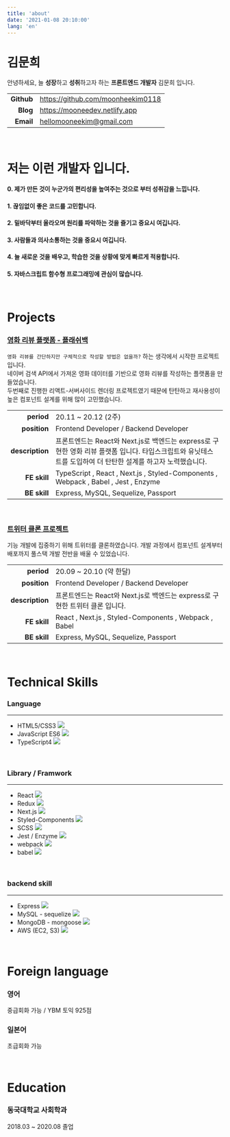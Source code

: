 ```yaml
---
title: 'about'
date: '2021-01-08 20:10:00'
lang: 'en'
---
```


# 김문희

안녕하세요, 늘 **성장**하고 **성취**하고자 하는 **프론트엔드 개발자** 김문희 입니다. <br/>

|            |                                   |
| ---------: | --------------------------------- |
| **Github** | https://github.com/moonheekim0118 |
|   **Blog** | https://mooneedev.netlify.app     |
|  **Email** | hellomooneekim@gmail.com          |

<br/>

# 저는 이런 개발자 입니다.

#### 0. 제가 만든 것이 누군가의 편리성을 높여주는 것으로 부터 성취감을 느낍니다.

#### 1. 끊임없이 좋은 코드를 고민합니다.

#### 2. 밑바닥부터 올라오며 원리를 파악하는 것을 즐기고 중요시 여깁니다.

#### 3. 사람들과 의사소통하는 것을 중요시 여깁니다.

#### 4. 늘 새로운 것을 배우고, 학습한 것을 상황에 맞게 빠르게 적용합니다.

#### 5. 자바스크립트 함수형 프로그래밍에 관심이 많습니다.

<br/>

# Projects

### [영화 리뷰 플랫폼 - 플래쉬백](https://github.com/moonheekim0118/Flashback_movieReview)

`영화 리뷰를 간단하지만 구체적으로 작성할 방법은 없을까?` 하는 생각에서 시작한 프로젝트 입니다. <br/>
네이버 검색 API에서 가져온 영화 데이터를 기반으로 영화 리뷰를 작성하는 플랫폼을 만들었습니다. <br/>
두번째로 진행한 리액트-서버사이드 렌더링 프로젝트였기 때문에 탄탄하고 재사용성이 높은 컴포넌트 설계를 위해 많이 고민했습니다.

|                 |                                                                                                                                                              |
| --------------: | ------------------------------------------------------------------------------------------------------------------------------------------------------------ |
|      **period** | 20.11 ~ 20.12 (2주)                                                                                                                                          |
|    **position** | Frontend Developer / Backend Developer                                                                                                                       |
| **description** | 프론트엔드는 React와 Next.js로 백엔드는 express로 구현한 영화 리뷰 플랫폼 입니다. 타입스크립트와 유닛테스트를 도입하여 더 탄탄한 설계를 하고자 노력했습니다. |
|    **FE skill** | TypeScript , React , Next.js , Styled-Components , Webpack , Babel , Jest , Enzyme                                                                           |
|    **BE skill** | Express, MySQL, Sequelize, Passport                                                                                                                          |

<br/>

### [트위터 클론 프로젝트](https://github.com/moonheekim0118/twitter-clone)

기능 개발에 집중하기 위해 트위터를 클론하였습니다. 개발 과정에서 컴포넌트 설계부터 배포까지 풀스택 개발 전반을 배울 수 있었습니다.

|                 |                                                                              |
| --------------: | ---------------------------------------------------------------------------- |
|      **period** | 20.09 ~ 20.10 (약 한달)                                                      |
|    **position** | Frontend Developer / Backend Developer                                       |
| **description** | 프론트엔드는 React와 Next.js로 백엔드는 express로 구현한 트위터 클론 입니다. |
|    **FE skill** | React , Next.js , Styled-Components , Webpack , Babel                        |
|    **BE skill** | Express, MySQL, Sequelize, Passport                                          |

<br/>

# Technical Skills

### Language

---

- HTML5/CSS3 ![](https://img.shields.io/badge/-Strong-blue)
- JavaScript ES6 ![](https://img.shields.io/badge/-Strong-blue)
- TypeScript4 ![](https://img.shields.io/badge/-Knowledgeable-brightgreen)

<br/>

### Library / Framwork

---

- React ![](https://img.shields.io/badge/-Strong-blue)
- Redux ![](https://img.shields.io/badge/-Strong-blue)
- Next.js ![](https://img.shields.io/badge/-Strong-blue)
- Styled-Components ![](https://img.shields.io/badge/-Strong-blue)
- SCSS ![](https://img.shields.io/badge/-Knowledgeable-brightgreen)
- Jest / Enzyme ![](https://img.shields.io/badge/-Knowledgeable-brightgreen)
- webpack ![](https://img.shields.io/badge/-Knowledgeable-brightgreen)
- babel ![](https://img.shields.io/badge/-Knowledgeable-brightgreen)

<br/>

### backend skill

---

- Express ![](https://img.shields.io/badge/-Strong-blue)
- MySQL - sequelize ![](https://img.shields.io/badge/-Knowledgeable-brightgreen)
- MongoDB - mongoose ![](https://img.shields.io/badge/-Knowledgeable-brightgreen)
- AWS (EC2, S3) ![](https://img.shields.io/badge/-Knowledgeable-brightgreen)

<br/>

# Foreign language

### 영어

중급회화 가능 / YBM 토익 925점

### 일본어

초급회화 가능

<br/>

# Education

### 동국대학교 사회학과

2018.03 ~ 2020.08 졸업
